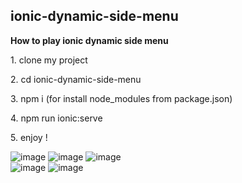 ## ionic-dynamic-side-menu
<strong>How to play ionic dynamic side menu</strong><br/>
<p>1. clone my project</p>
<p>2. cd ionic-dynamic-side-menu</p>
<p>3. npm i (for install node_modules from package.json)</p>
<p>4. npm run ionic:serve</p>
<p>5. enjoy !</p>

![image](https://user-images.githubusercontent.com/19524304/42418481-c05cb5ae-82cb-11e8-9229-66efb0eec8fc.png)
![image](https://user-images.githubusercontent.com/19524304/42418520-5f49e6dc-82cc-11e8-944b-6fabd26c0c1f.png)
![image](https://user-images.githubusercontent.com/19524304/42418527-74c3ef44-82cc-11e8-8510-f457015df37f.png)<br/>
![image](https://user-images.githubusercontent.com/19524304/42418531-873da296-82cc-11e8-99c5-a2c9c1e2040c.png)
![image](https://user-images.githubusercontent.com/19524304/42418532-912c6f80-82cc-11e8-9766-db339209cc22.png)

